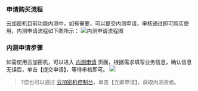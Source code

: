 ### 申请购买流程
云加密机目前功能内测中，如有需要，可以提交内测申请，审核通过即可购买使用，内测申请流程如下图所示：
![内测申请流程图](https://main.qcloudimg.com/raw/a322e4e6b1a91e71b9044b55be42007b.png)
### 内测申请步骤
如需使用云加密机，可以进入 [内测申请](https://cloud.tencent.com/act/apply/cloudhsm) 页面，根据需求填写业务信息，确认信息无误后，单击【提交申请】，等待审核即可。
![](https://main.qcloudimg.com/raw/ad443a6a1da2154412017917c4d3d132.png)


>?您也可以通过 [云加密机控制台](https://console.cloud.tencent.com/hsm)，单击【立即申请】，获取内测资格。

